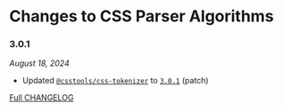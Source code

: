 # Changes to CSS Parser Algorithms

### 3.0.1

_August 18, 2024_

- Updated [`@csstools/css-tokenizer`](https://github.com/csstools/postcss-plugins/tree/main/packages/css-tokenizer) to [`3.0.1`](https://github.com/csstools/postcss-plugins/tree/main/packages/css-tokenizer/CHANGELOG.md#301) (patch)

[Full CHANGELOG](https://github.com/csstools/postcss-plugins/tree/main/packages/css-parser-algorithms/CHANGELOG.md)
